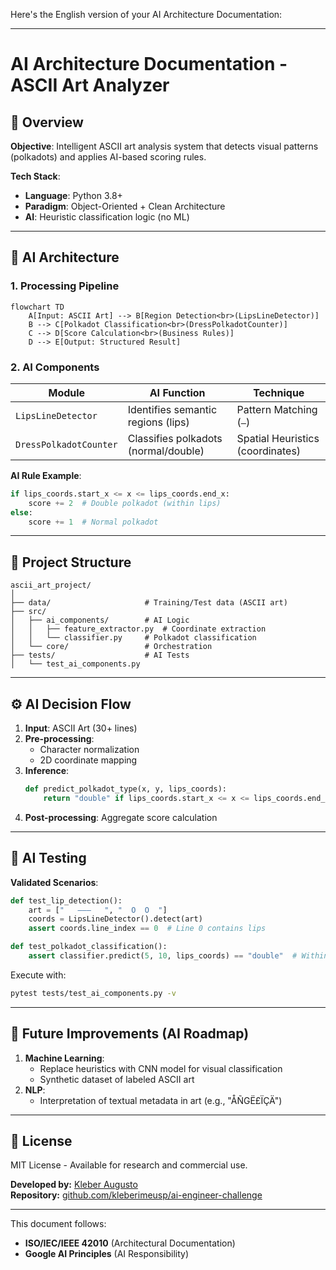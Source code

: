 Here's the English version of your AI Architecture Documentation:

---

# **AI Architecture Documentation - ASCII Art Analyzer**  

## **📌 Overview**  
**Objective**: Intelligent ASCII art analysis system that detects visual patterns (polkadots) and applies AI-based scoring rules.  

**Tech Stack**:  
- **Language**: Python 3.8+  
- **Paradigm**: Object-Oriented + Clean Architecture  
- **AI**: Heuristic classification logic (no ML)  

---

## **🧠 AI Architecture**  
### **1. Processing Pipeline**  
```mermaid
flowchart TD
    A[Input: ASCII Art] --> B[Region Detection<br>(LipsLineDetector)]
    B --> C[Polkadot Classification<br>(DressPolkadotCounter)]
    C --> D[Score Calculation<br>(Business Rules)]
    D --> E[Output: Structured Result]
```

### **2. AI Components**  

| **Module**               | **AI Function**                          | **Technique**                     |
|--------------------------|-------------------------------------------|---------------------------------|
| `LipsLineDetector`       | Identifies semantic regions (lips)       | Pattern Matching (`–`)          |
| `DressPolkadotCounter`   | Classifies polkadots (normal/double)     | Spatial Heuristics (coordinates) |

**AI Rule Example**:  
```python
if lips_coords.start_x <= x <= lips_coords.end_x:
    score += 2  # Double polkadot (within lips)
else:
    score += 1  # Normal polkadot
```

---

## **📂 Project Structure**  
```
ascii_art_project/
│
├── data/                     # Training/Test data (ASCII art)
├── src/
│   ├── ai_components/        # AI Logic
│   │   ├── feature_extractor.py  # Coordinate extraction
│   │   └── classifier.py     # Polkadot classification
│   └── core/                 # Orchestration
├── tests/                    # AI Tests
│   └── test_ai_components.py
```

---

## **⚙️ AI Decision Flow**  
1. **Input**: ASCII Art (30+ lines)  
2. **Pre-processing**:  
   - Character normalization  
   - 2D coordinate mapping  
3. **Inference**:  
   ```python
   def predict_polkadot_type(x, y, lips_coords):
       return "double" if lips_coords.start_x <= x <= lips_coords.end_x else "normal"
   ```
4. **Post-processing**: Aggregate score calculation  

---

## **🧪 AI Testing**  
**Validated Scenarios**:  
```python
def test_lip_detection():
    art = ["   –––   ", "  O  O  "]
    coords = LipsLineDetector().detect(art)
    assert coords.line_index == 0  # Line 0 contains lips

def test_polkadot_classification():
    assert classifier.predict(5, 10, lips_coords) == "double"  # Within lips
```

Execute with:  
```bash
pytest tests/test_ai_components.py -v
```

---

## **🔮 Future Improvements (AI Roadmap)**  
1. **Machine Learning**:  
   - Replace heuristics with CNN model for visual classification  
   - Synthetic dataset of labeled ASCII art  
2. **NLP**:  
   - Interpretation of textual metadata in art (e.g., "ÅÑGË£ÏÇÄ")  

---

## **📜 License**  
MIT License - Available for research and commercial use.  

**Developed by:** [Kleber Augusto](https://github.com/kleberimeusp)  
**Repository:** [github.com/kleberimeusp/ai-engineer-challenge](https://github.com/kleberimeusp/ai-engineer-challenge)  

---

This document follows:  
- **ISO/IEC/IEEE 42010** (Architectural Documentation)  
- **Google AI Principles** (AI Responsibility)  